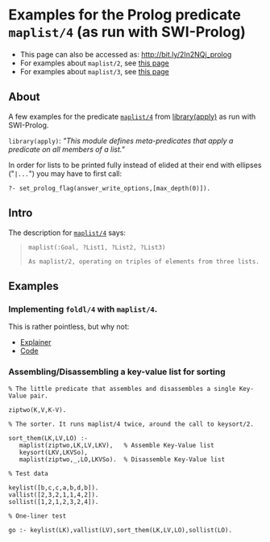 # Examples for the Prolog predicate `maplist/4` (as run with SWI-Prolog)

- This page can also be accessed as: http://bit.ly/2In2NQj_prolog
- For examples about `maplist/2`, see [this page](maplist_2_examples.md)
- For examples about `maplist/3`, see [this page](maplist_3_examples.md)

## About

A few examples for the predicate [`maplist/4`](https://eu.swi-prolog.org/pldoc/doc_for?object=maplist/4) 
from [library(apply)](https://eu.swi-prolog.org/pldoc/man?section=apply) as run with SWI-Prolog.

`library(apply)`: _"This module defines meta-predicates that apply a predicate on all members of a list."_

In order for lists to be printed fully instead of elided at their end with ellipses ("`|...`") you may have
to first call:

````
?- set_prolog_flag(answer_write_options,[max_depth(0)]).
````

## Intro

The description for [`maplist/4`](https://eu.swi-prolog.org/pldoc/doc_for?object=maplist/4) says:

> `maplist(:Goal, ?List1, ?List2, ?List3)`
>
>     As maplist/2, operating on triples of elements from three lists.

## Examples

### Implementing `foldl/4` with `maplist/4`.

This is rather pointless, but why not:

- [Explainer](https://github.com/dtonhofer/prolog_notes/blob/master/foldl_foldr/linear_foldl_with_maplist4.md)
- [Code](https://github.com/dtonhofer/prolog_notes/blob/master/foldl_foldr/maplist_foldl.pl)

### Assembling/Disassembling a key-value list for sorting

```logtalk
% The little predicate that assembles and disassembles a single Key-Value pair.

ziptwo(K,V,K-V).

% The sorter. It runs maplist/4 twice, around the call to keysort/2.

sort_them(LK,LV,LO) :-
   maplist(ziptwo,LK,LV,LKV),   % Assemble Key-Value list
   keysort(LKV,LKVSo),
   maplist(ziptwo,_,LO,LKVSo).  % Disassemble Key-Value list

% Test data

keylist([b,c,c,a,b,d,b]).
vallist([2,3,2,1,1,4,2]).
sollist([1,2,1,2,3,2,4]).

% One-liner test

go :- keylist(LK),vallist(LV),sort_them(LK,LV,LO),sollist(LO).
```


